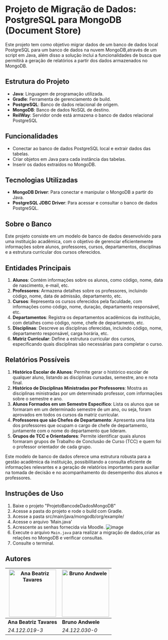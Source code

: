 # Projeto de Migração de Dados: PostgreSQL para MongoDB (Document Store)

Este projeto tem como objetivo migrar dados de um banco de dados local PostgreSQL para um banco de dados na nuvem MongoDB,através de um script em Java, além disso a solução inclui a funcionalidades de busca que permitirá a geração de relatórios a partir dos dados armazenados no MongoDB.
## Estrutura do Projeto

- **Java**: Linguagem de programação utilizada.
- **Gradle**: Ferramenta de gerenciamento de build.
- **PostgreSQL**: Banco de dados relacional de origem.
- **MongoDB**: Banco de dados NoSQL de destino.
- **ReilWay**: Servidor onde está armazena o banco de dados relacional PostgreSQL

## Funcionalidades

- Conectar ao banco de dados PostgreSQL local e extrair dados das tabelas.
- Criar objetos em Java para cada instância das tabelas.
- Inserir os dados extraídos no MongoDB.
  
## Tecnologias Utilizadas

- **MongoDB Driver**: Para conectar e manipular o MongoDB a partir do Java.
- **PostgreSQL JDBC Driver**: Para acessar e consultar o banco de dados PostgreSQL.

## Sobre o Banco
Este projeto consiste em um modelo de banco de dados desenvolvido para uma instituição acadêmica, com o objetivo de gerenciar eficientemente informações sobre alunos, professores, cursos, departamentos, disciplinas e a estrutura curricular dos cursos oferecidos.

## Entidades Principais

1. **Alunos**: Contém informações sobre os alunos, como código, nome, data de nascimento, e-mail, etc.
2. **Professores**: Armazena detalhes sobre os professores, incluindo código, nome, data de admissão, departamento, etc.
3. **Cursos**: Representa os cursos oferecidos pela faculdade, com informações como código, nome, duração, departamento responsável, etc.
4. **Departamentos**: Registra os departamentos acadêmicos da instituição, com detalhes como código, nome, chefe de departamento, etc.
5. **Disciplinas**: Descreve as disciplinas oferecidas, incluindo código, nome, departamento responsável, carga horária, etc.
6. **Matriz Curricular**: Define a estrutura curricular dos cursos, especificando quais disciplinas são necessárias para completar o curso.

## Relatórios Possíveis

1. **Histórico Escolar de Alunos**: Permite gerar o histórico escolar de qualquer aluno, listando as disciplinas cursadas, semestre, ano e nota final.
2. **Histórico de Disciplinas Ministradas por Professores**: Mostra as disciplinas ministradas por um determinado professor, com informações sobre o semestre e ano.
3. **Alunos Formados em um Semestre Específico**: Lista os alunos que se formaram em um determinado semestre de um ano, ou seja, foram aprovados em todos os cursos da matriz curricular.
4. **Professores que são Chefes de Departamento**: Apresenta uma lista dos professores que ocupam o cargo de chefe de departamento, juntamente com o nome do departamento que lideram.
5. **Grupos de TCC e Orientadores**: Permite identificar quais alunos formaram grupos de Trabalho de Conclusão de Curso (TCC) e quem foi o professor orientador de cada grupo.

Este modelo de banco de dados oferece uma estrutura robusta para a gestão acadêmica da instituição, possibilitando a consulta eficiente de informações relevantes e a geração de relatórios importantes para auxiliar na tomada de decisão e no acompanhamento do desempenho dos alunos e professores.

## Instruções de Uso

1. Baixe o projeto "ProjetoBancodeDadosMongoDB"
2. Acesse a pasta do projeto e rode o build com Gradle.
3. Acesse a pasta src/main/java/mongodb/org/example/
4. Acesse o arquivo 'Main.java'
5. Acrescente as senhas fornecida via Moodle.
   ![image](https://github.com/user-attachments/assets/913d86b3-6b66-42f8-8aad-71bd78338c89)
7. Execute o arquivo `Main.java` para realizar a migração de dados,criar as relações no MongoDB e verificar consultas.
8. Consulte o terminal.

## Autores
<img src="https://avatars.githubusercontent.com/u/84588132?v=4" alt="Ana Beatriz Tavares" width="150"/> | <img src="https://avatars.githubusercontent.com/u/103201200?v=4" alt="Bruno Andwele" width="150"/> |
| ------------- | ------------- |
**Ana Beatriz Tavares** | **Bruno Andwele** |
*24.122.019-3* | *24.122.030-0*
